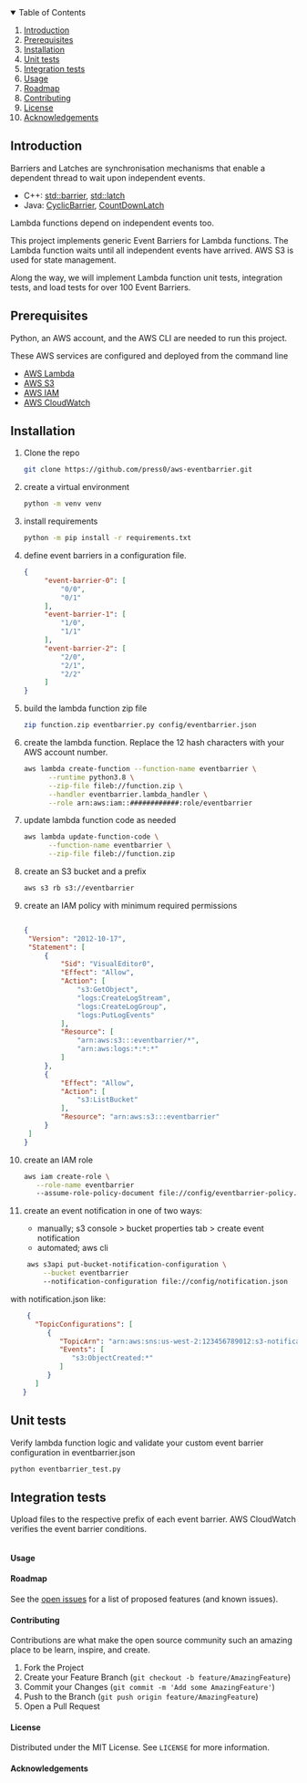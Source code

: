 


<!-- TABLE OF CONTENTS -->
<details open="open">
  <summary>Table of Contents</summary>
  <ol>
    <li><a href="#Introduction">Introduction</a></li>
     <li><a href="#prerequisites">Prerequisites</a></li>
     <li><a href="#installation">Installation</a></li>
     <li><a href="#Unit-tests">Unit tests</a></li>
     <li><a href="#Integration-tests">Integration tests</a></li>
    <li><a href="#usage">Usage</a></li>
    <li><a href="#roadmap">Roadmap</a></li>
    <li><a href="#contributing">Contributing</a></li>
    <li><a href="#license">License</a></li>
    <li><a href="#acknowledgements">Acknowledgements</a></li>
  </ol>
</details>



## Introduction


Barriers and Latches are synchronisation mechanisms that enable 
a dependent thread to wait upon independent events. 


* C++: [std::barrier](https://en.cppreference.com/w/cpp/thread/barrier), [std::latch](https://en.cppreference.com/w/cpp/thread/latch)
* Java: [CyclicBarrier](https://docs.oracle.com/en/java/javase/15/docs/api/java.base/java/util/concurrent/CyclicBarrier.html), [CountDownLatch](https://docs.oracle.com/en/java/javase/15/docs/api/java.base/java/util/concurrent/CountDownLatch.html)

Lambda functions depend on independent events too.

This project implements generic Event Barriers for Lambda functions.
The Lambda function waits until all independent events have arrived.
AWS S3 is used for state management.

Along the way, we will implement Lambda function 
unit tests, integration tests, and load tests for over 100 Event Barriers. 

## Prerequisites

Python, an AWS account, and the AWS CLI are needed to run this project.

These AWS services are configured and deployed from the command line

* [AWS Lambda](https://aws.amazon.com/lambda/)
* [AWS S3](https://aws.amazon.com/s3/)
* [AWS IAM](https://aws.amazon.com/iam/)
* [AWS CloudWatch](https://aws.amazon.com/cloudwatch/)


## Installation

1. Clone the repo
   ```sh
   git clone https://github.com/press0/aws-eventbarrier.git
   ```

1. create a virtual environment
   ```sh
   python -m venv venv
   ```
1. install requirements
   ```sh
   python -m pip install -r requirements.txt
   ```
1. define event barriers in a configuration file.  
   ```json
   {
        "event-barrier-0": [
            "0/0",
            "0/1"
        ],
        "event-barrier-1": [
            "1/0",
            "1/1"
        ],
        "event-barrier-2": [
            "2/0",
            "2/1",
            "2/2"
        ]
   }

1. build the lambda function zip file
   ```sh
   zip function.zip eventbarrier.py config/eventbarrier.json 
   ```

1. create the lambda function.  Replace the 12 hash characters with your AWS account number.

   ```sh
   aws lambda create-function --function-name eventbarrier \
         --runtime python3.8 \
         --zip-file fileb://function.zip \
         --handler eventbarrier.lambda_handler \
         --role arn:aws:iam::############:role/eventbarrier 
   ```
1. update lambda function code as needed
   ```sh
   aws lambda update-function-code \
         --function-name eventbarrier \
         --zip-file fileb://function.zip
   ```

1. create an S3 bucket and a prefix
   ```sh
   aws s3 rb s3://eventbarrier
   

   ```
1. create an IAM policy with minimum required permissions
   ```json

   {
    "Version": "2012-10-17",
    "Statement": [
        {
            "Sid": "VisualEditor0",
            "Effect": "Allow",
            "Action": [
                "s3:GetObject",
                "logs:CreateLogStream",
                "logs:CreateLogGroup",
                "logs:PutLogEvents"
            ],
            "Resource": [
                "arn:aws:s3:::eventbarrier/*",
                "arn:aws:logs:*:*:*"
            ]
        },
        {
            "Effect": "Allow",
            "Action": [
                "s3:ListBucket"
            ],
            "Resource": "arn:aws:s3:::eventbarrier"
        }
    ]
   }
   ```

1. create an IAM role
   ```sh
   aws iam create-role \
      --role-name eventbarrier 
      --assume-role-policy-document file://config/eventbarrier-policy.json

   ```
1. create an event notification in one of two ways:
    - manually; s3 console > bucket properties tab > create event notification
    - automated; aws cli
```sh
    aws s3api put-bucket-notification-configuration \
        --bucket eventbarrier 
        --notification-configuration file://config/notification.json
   ```
   with notification.json like:

   ```json
       {
         "TopicConfigurations": [
            {
               "TopicArn": "arn:aws:sns:us-west-2:123456789012:s3-notification-topic",
               "Events": [
                  "s3:ObjectCreated:*"
               ]
            }
         ]
      }

   ```

## Unit tests
Verify lambda function logic and validate your custom event barrier configuration in eventbarrier.json
   ```sh
   python eventbarrier_test.py
   ```

## Integration tests
Upload files to the respective prefix of each event barrier.
AWS CloudWatch verifies the event barrier conditions. 
   ```sh


   ```

#### Usage



#### Roadmap

See the [open issues](https://github.com/press0/aws-lambda-eventbarrier/issues) for a list of proposed features (and known issues).


#### Contributing

Contributions are what make the open source community such an amazing place to be learn, inspire, and create.

1. Fork the Project
2. Create your Feature Branch (`git checkout -b feature/AmazingFeature`)
3. Commit your Changes (`git commit -m 'Add some AmazingFeature'`)
4. Push to the Branch (`git push origin feature/AmazingFeature`)
5. Open a Pull Request



<!-- LICENSE -->
#### License

Distributed under the MIT License. See `LICENSE` for more information.




<!-- ACKNOWLEDGEMENTS -->
#### Acknowledgements


